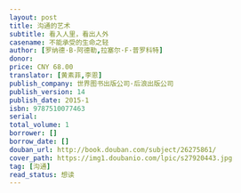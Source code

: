 ```yaml
---
layout: post
title: 沟通的艺术
subtitle: 看入人里，看出人外
casename: 不能承受的生命之轻
author: [罗纳德·B·阿德勒,拉塞尔·F·普罗科特]
donor: 
price: CNY 68.00
translator: [黄素菲,李恩]
publish_company: 世界图书出版公司·后浪出版公司
publish_version: 14
publish_date: 2015-1
isbn: 9787510077463
serial: 
total_volume: 1
borrower: []
borrow_date: []
douban_url: http://book.douban.com/subject/26275861/
cover_path: https://img1.doubanio.com/lpic/s27920443.jpg
tag: [沟通]
read_status: 想读
---
```

